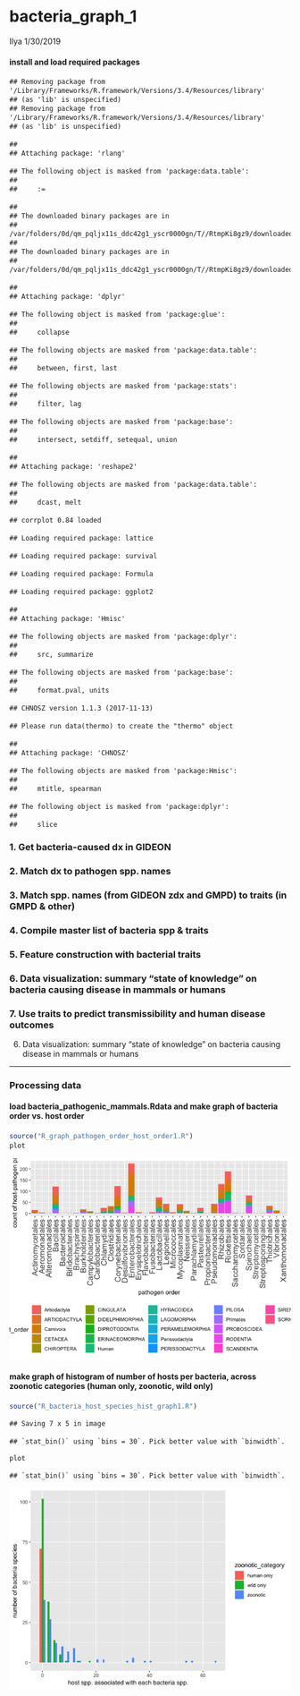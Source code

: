 bacteria\_graph\_1
================
Ilya
1/30/2019

#### install and load required packages

    ## Removing package from '/Library/Frameworks/R.framework/Versions/3.4/Resources/library'
    ## (as 'lib' is unspecified)
    ## Removing package from '/Library/Frameworks/R.framework/Versions/3.4/Resources/library'
    ## (as 'lib' is unspecified)

    ## 
    ## Attaching package: 'rlang'

    ## The following object is masked from 'package:data.table':
    ## 
    ##     :=

    ## 
    ## The downloaded binary packages are in
    ##  /var/folders/0d/qm_pqljx11s_ddc42g1_yscr0000gn/T//RtmpKi8gz9/downloaded_packages
    ## 
    ## The downloaded binary packages are in
    ##  /var/folders/0d/qm_pqljx11s_ddc42g1_yscr0000gn/T//RtmpKi8gz9/downloaded_packages

    ## 
    ## Attaching package: 'dplyr'

    ## The following object is masked from 'package:glue':
    ## 
    ##     collapse

    ## The following objects are masked from 'package:data.table':
    ## 
    ##     between, first, last

    ## The following objects are masked from 'package:stats':
    ## 
    ##     filter, lag

    ## The following objects are masked from 'package:base':
    ## 
    ##     intersect, setdiff, setequal, union

    ## 
    ## Attaching package: 'reshape2'

    ## The following objects are masked from 'package:data.table':
    ## 
    ##     dcast, melt

    ## corrplot 0.84 loaded

    ## Loading required package: lattice

    ## Loading required package: survival

    ## Loading required package: Formula

    ## Loading required package: ggplot2

    ## 
    ## Attaching package: 'Hmisc'

    ## The following objects are masked from 'package:dplyr':
    ## 
    ##     src, summarize

    ## The following objects are masked from 'package:base':
    ## 
    ##     format.pval, units

    ## CHNOSZ version 1.1.3 (2017-11-13)

    ## Please run data(thermo) to create the "thermo" object

    ## 
    ## Attaching package: 'CHNOSZ'

    ## The following objects are masked from 'package:Hmisc':
    ## 
    ##     mtitle, spearman

    ## The following object is masked from 'package:dplyr':
    ## 
    ##     slice

### 1. Get bacteria-caused dx in GIDEON

### 2. Match dx to pathogen spp. names

### 3. Match spp. names (from GIDEON zdx and GMPD) to traits (in GMPD & other)

### 4. Compile master list of bacteria spp & traits

### 5. Feature construction with bacterial traits

### 6. Data visualization: summary “state of knowledge” on bacteria causing disease in mammals or humans

### 7. Use traits to predict transmissibility and human disease outcomes

6. Data visualization: summary “state of knowledge” on bacteria causing disease in mammals or humans
----------------------------------------------------------------------------------------------------

### Processing data

#### load bacteria\_pathogenic\_mammals.Rdata and make graph of bacteria order vs. host order

``` r
source("R_graph_pathogen_order_host_order1.R")
plot
```

![](bacteria_graph1_files/figure-markdown_github/unnamed-chunk-1-1.png)

#### make graph of histogram of number of hosts per bacteria, across zoonotic categories (human only, zoonotic, wild only)

``` r
source("R_bacteria_host_species_hist_graph1.R")
```

    ## Saving 7 x 5 in image

    ## `stat_bin()` using `bins = 30`. Pick better value with `binwidth`.

``` r
plot
```

    ## `stat_bin()` using `bins = 30`. Pick better value with `binwidth`.

![](bacteria_graph1_files/figure-markdown_github/unnamed-chunk-2-1.png)
